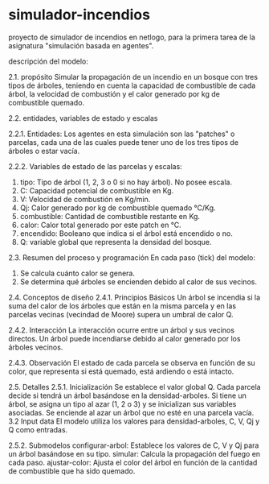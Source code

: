# simulador-incendios
proyecto de simulador de incendios en netlogo, para la primera tarea de la asignatura "simulación basada en agentes". 

descripción del modelo: 

2.1. propósito
Simular la propagación de un incendio en un bosque con tres tipos de árboles, teniendo en cuenta la capacidad de combustible de cada árbol, la velocidad de combustión y el calor generado por kg de combustible quemado.

2.2. entidades, variables de estado y escalas

2.2.1. Entidades:
Los agentes en esta simulación son las "patches" o parcelas, cada una de las cuales puede tener uno de los tres tipos de árboles o estar vacía.

2.2.2. Variables de estado de las parcelas y escalas:

1.	tipo: Tipo de árbol (1, 2, 3 o 0 si no hay árbol). No posee escala.
2.	C: Capacidad potencial de combustible en Kg. 
3.	V: Velocidad de combustión en Kg/min.
4.	Qj: Calor generado por kg de combustible quemado °C/Kg.
5.	combustible: Cantidad de combustible restante en Kg. 
6.	calor: Calor total generado por este patch en °C.
7.	encendido: Booleano que indica si el árbol está encendido o no.
8.	Q: variable global que representa la densidad del bosque. 

2.3. Resumen del proceso y programación
En cada paso (tick) del modelo:
1.	Se calcula cuánto calor se genera.
2.	Se determina qué árboles se encienden debido al calor de sus vecinos.

2.4. Conceptos de diseño
2.4.1. Principios Básicos
Un árbol se incendia si la suma del calor de los árboles que están en la misma parcela y en las parcelas vecinas (vecindad de Moore) supera un umbral de calor Q.

2.4.2. Interacción
La interacción ocurre entre un árbol y sus vecinos directos. Un árbol puede incendiarse debido al calor generado por los árboles vecinos.

2.4.3. Observación
El estado de cada parcela se observa en función de su color, que representa si está quemado, está ardiendo o está intacto.

2.5. Detalles
2.5.1. Inicialización
Se establece el valor global Q.
Cada parcela decide si tendrá un árbol basándose en la densidad-arboles. Si tiene un árbol, se asigna un tipo al azar (1, 2 o 3) y se inicializan sus variables asociadas.
Se enciende al azar un árbol que no esté en una parcela vacía.
3.2 Input data
El modelo utiliza los valores para densidad-arboles, C, V, Qj y Q como entradas.

2.5.2. Submodelos
configurar-arbol: Establece los valores de C, V y Qj para un árbol basándose en su tipo.
simular: Calcula la propagación del fuego en cada paso.
ajustar-color: Ajusta el color del árbol en función de la cantidad de combustible que ha sido quemado.

